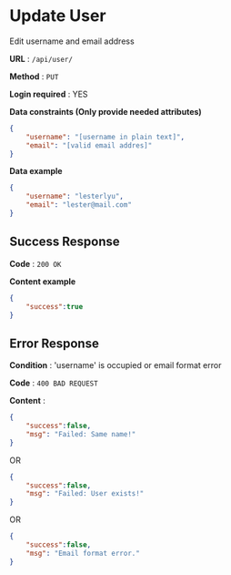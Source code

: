# Update User

Edit username and email address

**URL** : `/api/user/`

**Method** : `PUT`

**Login required** : YES

**Data constraints (Only provide needed attributes)**

```json
{
    "username": "[username in plain text]",
    "email": "[valid email addres]"
}
```

**Data example**

```json
{
    "username": "lesterlyu",
    "email": "lester@mail.com"
}
```

## Success Response

**Code** : `200 OK`

**Content example**

```json
{
    "success":true
}
```

## Error Response

**Condition** : 'username' is occupied or email format error

**Code** : `400 BAD REQUEST`

**Content** :

```json
{
    "success":false,
    "msg": "Failed: Same name!"
}
```
OR
```json
{
    "success":false,
    "msg": "Failed: User exists!"
}
```
OR
```json
{
    "success":false,
    "msg": "Email format error."
}
```